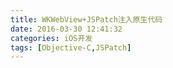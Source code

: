 ```yaml
---
title: WKWebView+JSPatch注入原生代码
date: 2016-03-30 12:41:32
categories: iOS开发
tags: [Objective-C,JSPatch]
---
```

